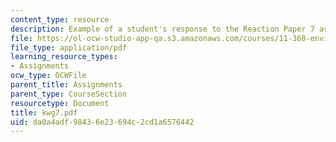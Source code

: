```yaml
---
content_type: resource
description: Example of a student's response to the Reaction Paper 7 assignment.
file: https://ol-ocw-studio-app-qa.s3.amazonaws.com/courses/11-368-environmental-justice-fall-2004/da0a4adf98436e23694c2cd1a6576442_kwg7.pdf
file_type: application/pdf
learning_resource_types:
- Assignments
ocw_type: OCWFile
parent_title: Assignments
parent_type: CourseSection
resourcetype: Document
title: kwg7.pdf
uid: da0a4adf-9843-6e23-694c-2cd1a6576442
---
```

